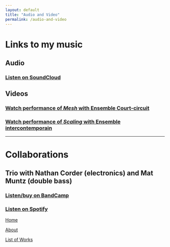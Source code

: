```yaml
---
layout: default
title: "Audio and Video"
permalink: /audio-and-video
---
```


# Links to my music

## Audio

### [Listen on SoundCloud](https://soundcloud.com/matthewtmonaco)

## Videos

### [Watch performance of *Mesh* with Ensemble Court-circuit](https://www.youtube.com/watch?v=RuL0ushx5a0&list=RDRuL0ushx5a0&start_radio=1&ab_channel=Royaumont)

### [Watch performance of *Scaling* with Ensemble intercontemporain](https://www.youtube.com/watch?v=t6OVz_XPd8w&list=RDt6OVz_XPd8w&start_radio=1&ab_channel=MatthewMonaco)

***

# Collaborations

## Trio with Nathan Corder (electronics) and Mat Muntz (double bass)

### [Listen/buy on BandCamp](https://cmmtrio.bandcamp.com/album/live-in-berkeley)

### [Listen on Spotify](https://open.spotify.com/album/4iauZxL3PfG5TKyKZJAsPs?si=DTq-50U7TKGEM1J9oOs-fg)

[Home](/)

[About](/about)

[List of Works](/list-of-works)
